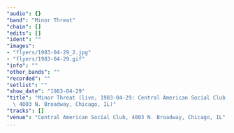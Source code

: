 ```yaml
---
"audio": {}
"band": "Minor Threat"
"chain": []
"edits": []
"ident": ""
"images":
- "flyers/1983-04-29_2.jpg"
- "flyers/1983-04-29.gif"
"info": ""
"other_bands": ""
"recorded": ""
"setlist": ""
"show_date": "1983-04-29"
"title": "Minor Threat (live, 1983-04-29: Central American Social Club,\
  \ 4003 N. Broadway, Chicago, IL)"
"tracks": []
"venue": "Central American Social Club, 4003 N. Broadway, Chicago, IL"
...
```

